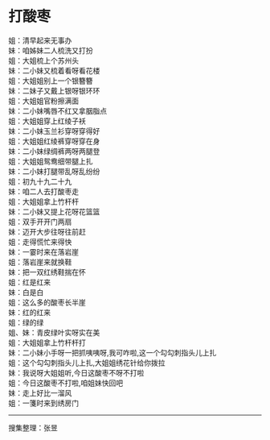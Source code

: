 # 打酸枣

姐：清早起来无事办  
妹：咱姊妹二人梳洗又打扮  
姐：大姐梳上个苏州头  
妹：二小妹又梳着看呀看花楼  
姐：大姐姐别上一个银簪簪  
妹：二妹子又戴上银呀银环环  
姐：大姐姐官粉擦满面  
妹：二小妹嘴唇不红又拿胭脂点  
姐：大姐姐穿上红绫子袄  
妹：二小妹玉兰衫穿呀穿得好  
姐：大姐姐红绫裤穿呀穿在身  
妹：二小妹绿绸裤两呀两腿登  
姐：大姐姐鸳鸯细带腿上扎  
妹：二小妹打腿带乱呀乱纷纷  
姐：初九十九二十九  
妹：咱二人去打酸枣走  
姐：大姐姐拿上竹杆杆  
妹：二小妹又提上花呀花篮篮  
姐：双手开开门两扇  
妹：迈开大步往呀往前赶  
姐：走得慌忙来得快  
妹：一霎时来在落岩崖  
姐：落岩崖来就换鞋  
妹：把一双红绣鞋揣在怀  
姐：红是红来  
妹：白是白  
姐：这么多的酸枣长半崖  
妹：红的红来  
姐：绿的绿  
姐、妹：青皮绿叶实呀实在美  
姐：大姐姐拿上竹杆杆打  
妹：二小妹小手呀一把抓咦咦呀,我可咋啦,这一个勾勾刺指头儿上扎  
姐：这个勾勾刺指头儿上扎,大姐姐绣花针给你拨拉  
妹：我说呀大姐姐听,今日这酸枣不呀不打啦  
姐：今日这酸枣不打啦,咱姐妹快回吧  
妹：走上好比一溜风  
姐：一箋时来到绣房门

---

搜集整理：张昱